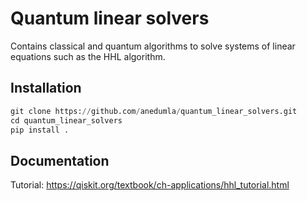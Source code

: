 # Quantum linear solvers
Contains classical and quantum algorithms to solve systems of linear equations such as the HHL algorithm.

## Installation
```python
git clone https://github.com/anedumla/quantum_linear_solvers.git
cd quantum_linear_solvers
pip install .
```

## Documentation
Tutorial: https://qiskit.org/textbook/ch-applications/hhl_tutorial.html

